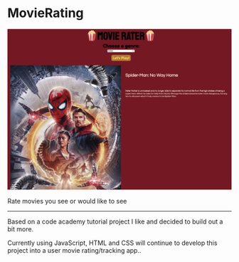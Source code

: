 # MovieRating

![alt text](./public/assets/poster.png)

Rate movies you see or would like to see
________________________________________________________________________

Based on a code academy tutorial project I like and decided to build out a bit more.

Currently using JavaScript, HTML and CSS
will continue to develop this project into a user movie rating/tracking app..
